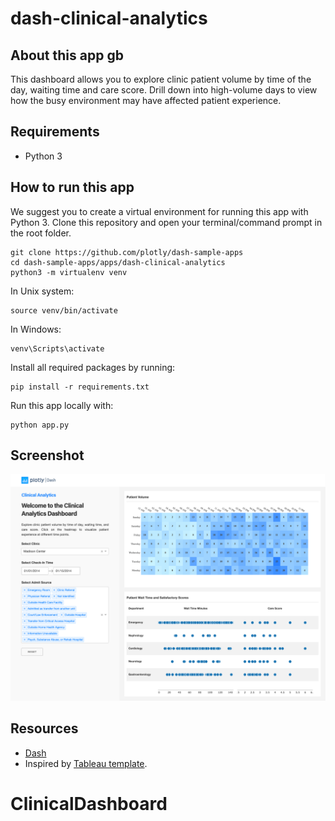 # dash-clinical-analytics

## About this app gb

This dashboard allows you to explore clinic patient volume by time of the day, waiting time and care score. Drill down into high-volume days to view how the busy environment may have affected patient experience.

## Requirements

* Python 3

## How to run this app

We suggest you to create a virtual environment for running this app with Python 3. Clone this repository 
and open your terminal/command prompt in the root folder.

```
git clone https://github.com/plotly/dash-sample-apps
cd dash-sample-apps/apps/dash-clinical-analytics
python3 -m virtualenv venv

```
In Unix system:
```
source venv/bin/activate

```
In Windows: 

```
venv\Scripts\activate
```

Install all required packages by running:
```
pip install -r requirements.txt
```

Run this app locally with:
```
python app.py
```

## Screenshot

![screenshot](img/screencapture.png)

## Resources

* [Dash](https://dash.plot.ly/)
* Inspired by [Tableau template](https://www.tableau.com/solutions/workbook/improve-patient-satisfaction-improving-cycle-time).
# ClinicalDashboard

